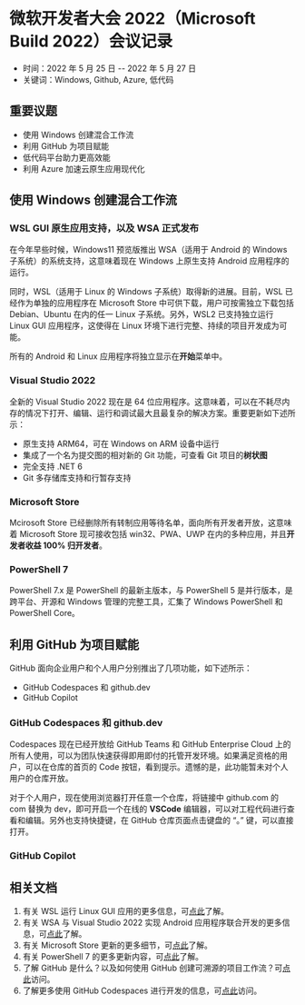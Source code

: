 # 微软开发者大会 2022（Microsoft Build 2022）会议记录
  * 时间：2022 年 5 月 25 日 -- 2022 年 5 月 27 日
  * 关键词：Windows, Github, Azure, 低代码

## 重要议题
  * 使用 Windows 创建混合工作流
  * 利用 GitHub 为项目赋能
  * 低代码平台助力更高效能
  * 利用 Azure 加速云原生应用现代化

## 使用 Windows 创建混合工作流
### WSL GUI 原生应用支持，以及 WSA 正式发布
在今年早些时候，Windows11 预览版推出 WSA（适用于 Android 的 Windows 子系统）的系统支持，这意味着现在 Windows 上原生支持 Android 应用程序的运行。

同时，WSL（适用于 Linux 的 Windows 子系统）取得新的进展。目前，WSL 已经作为单独的应用程序在 Microsoft Store 中可供下载，用户可按需独立下载包括 Debian、Ubuntu 在内的任一 Linux 子系统。另外，WSL2 已支持独立运行 Linux GUI 应用程序，这使得在 Linux 环境下进行完整、持续的项目开发成为可能。

所有的 Android 和 Linux 应用程序将独立显示在**开始**菜单中。

### Visual Studio 2022
全新的 Visual Studio 2022 现在是 64 位应用程序。这意味着，可以在不耗尽内存的情况下打开、编辑、运行和调试最大且最复杂的解决方案。重要更新如下述所示：
  * 原生支持 ARM64，可在 Windows on ARM 设备中运行
  * 集成了一个名为提交图的相对新的 Git 功能，可查看 Git 项目的**树状图**
  * 完全支持 .NET 6
  * Git 多存储库支持和行暂存支持

### Microsoft Store
Mcirosoft Store 已经删除所有转制应用等待名单，面向所有开发者开放，这意味着 Microsoft Store 现可接收包括 win32、PWA、UWP 在内的多种应用，并且**开发者收益 100% 归开发者**。

### PowerShell 7
PowerShell 7.x 是 PowerShell 的最新主版本，与 PowerShell 5 是并行版本，是跨平台、开源和 Windows 管理的完整工具，汇集了 Windows PowerShell 和 PowerShell Core。

## 利用 GitHub 为项目赋能
GitHub 面向企业用户和个人用户分别推出了几项功能，如下述所示：
  * GitHub Codespaces 和 github.dev
  * GitHub Copilot

### GitHub Codespaces 和 github.dev
Codespaces 现在已经开放给 GitHub Teams 和 GitHub Enterprise Cloud 上的所有人使用，可以为团队快速获得即用即付的托管开发环境。如果满足资格的用户，可以在仓库的首页的 Code 按钮，看到提示。遗憾的是，此功能暂未对个人用户的仓库开放。

对于个人用户，现在使用浏览器打开任意一个仓库，将链接中 github.com 的 com 替换为 dev，即可开启一个在线的 **VSCode** 编辑器，可以对工程代码进行查看和编辑。另外也支持快捷键，在 GitHub 仓库页面点击键盘的 “。” 键，可以直接打开。

### GitHub Copilot


## 相关文档
  1. 有关 WSL 运行 Linux GUI 应用的更多信息，可[点此](https://learn.microsoft.com/zh-cn/windows/wsl/tutorials/gui-apps)了解。
  2. 有关 WSA 与 Visual Studio 2022 实现 Android 应用程序联合开发的更多信息，可[点此](https://learn.microsoft.com/zh-cn/shows/on-net/debug-android-apps-with-wsa-and-visual-studio-2022)了解。
  3. 有关 Microsoft Store 更新的更多细节，可[点此](https://blogs.windows.com/windowsdeveloper/2022/05/24/microsoft-store-grows-with-the-developer-community/)了解。
  4. 有关 PowerShell 7 的更多更新内容，可[点此](https://www.thomasmaurer.ch/2020/03/whats-new-in-powershell-7-check-it-out/)了解。
  5. 了解 GitHub 是什么？以及如何使用 GitHub 创建可溯源的项目工作流？可[点此](https://learn.microsoft.com/zh-cn/training/modules/introduction-to-github/)访问。
  6. 了解更多使用 GitHub Codespaces 进行开发的信息，可[点此](https://learn.microsoft.com/zh-cn/azure-sphere/app-development/container-codespaces)访问。